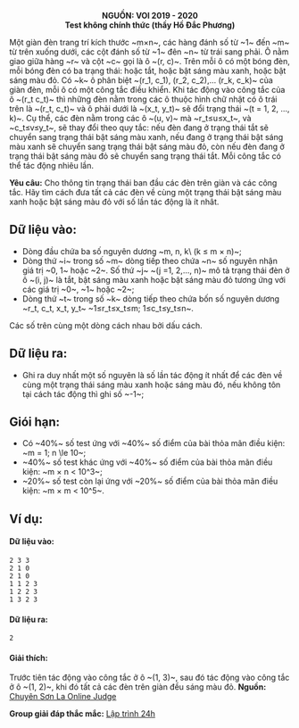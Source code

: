 **<center>NGUỒN: VOI 2019 - 2020</center>**
**<center>Test không chính thức (thầy Hồ Đắc Phương)</center>**

Một giàn đèn trang trí kích thước ~m×n~, các hàng đánh số từ ~1~ đến ~m~ từ trên xuống dưới, các cột đánh số từ ~1~ đên ~n~ từ trái sang phải. Ô nằm giao giữa hàng ~r~ và cột ~c~ gọi là ô ~(r, c)~. Trên mỗi ô có một bóng đèn, mỗi bóng đèn có ba trạng thái: hoặc tắt, hoặc bật sáng màu xanh, hoặc bật sáng màu đỏ. Có ~k~ ô phân biệt ~(r_1, c_1), (r_2, c_2),… (r_k, c_k)~ của giàn đèn, mỗi ô có một công tắc điều khiển. Khi tác động vào công tắc của ô ~(r_t c_t)~ thì những đèn nằm trong các ô thuộc hình chữ nhật có ô trái trên là ~(r_t, c_t)~ và ô phải dưới là ~(x_t, y_t)~ sẽ đổi trạng thái ~(t = 1, 2, …, k)~. Cụ thể, các đèn nằm trong các ô ~(u, v)~ mà ~r_t≤u≤x_t~, và ~c_t≤v≤y_t~, sẽ thay đổi theo quy tắc: nếu đèn đang ở trạng thái tắt sẽ chuyển sang trạng thái bật sáng màu xanh, nếu đang ở trạng thái bật sáng màu xanh sẽ chuyển sang trạng thái bật sáng màu đỏ, còn nếu đèn đang ở trạng thái bật sáng màu đỏ sẽ chuyển sang trạng thái tắt. Mỗi công tắc có thể tác động nhiêu lần.

**Yêu câu:** Cho thông tin trạng thái ban đầu các đèn trên giàn và các công tắc. Hãy tìm cách đưa tất cả các đèn về cùng một trạng thái bật sáng màu xanh hoặc bật sáng màu đỏ với số lần tác động là ít nhât.

## Dữ liệu vào:
- Dòng đầu chứa ba số nguyên dương ~m, n, k\ (k ≤ m × n)~;
- Dòng thứ ~i~ trong số ~m~ dòng tiếp theo chứa ~n~ số nguyên nhận giá trị ~0, 1~ hoặc ~2~. Số thứ ~j~ ~(j =1, 2,..., n)~ mô tả trạng thái đèn ở ô ~(i, j)~ là tắt, bật sáng màu xanh hoặc bật sáng màu đỏ tương ứng với các giá trị ~0~, ~1~ hoặc ~2~;
- Dòng thứ ~t~ trong số ~k~ dòng tiếp theo chứa bốn số nguyên dương ~r_t, c_t, x_t, y_t~ ~1≤r_t≤x_t≤m; 1≤c_t≤y_t≤n~.

Các số trên cùng một dòng cách nhau bởi dấu cách.

## Dữ liệu ra:
- Ghi ra duy nhất một số nguyên là số lần tác động ít nhất để các đèn về cùng một trạng thái sáng màu xanh hoặc sáng màu đó, nếu không tôn tại cách tác động thì ghi số ~-1~;

## Giói hạn:
- Có ~40\%~ số test ứng với ~40\%~ số điểm của bài thỏa mãn điều kiện: ~m = 1; n \le 10~;
- ~40\%~ số test khác ứng với ~40\%~ số điểm của bài thỏa mãn điều kiện: ~m × n < 10^3~;
- ~20\%~ số test còn lại ứng với ~20\%~ số điểm của bài thỏa mãn điều kiện: ~m × m < 10^5~.

## Ví dụ:
#### Dữ liệu vào:
```
2 3 3
2 1 0
2 1 0
1 1 2 3
1 2 2 3
1 3 2 3
```

#### Dữ liệu ra:
```
2
```

#### Giải thích:
Trước tiên tác động vào công tắc ở ô ~(1, 3)~, sau đó tác động vào công tắc ở ô ~(1, 2)~, khi đó tất cả các đèn trên giàn đều sáng màu đỏ.
**Nguồn:** [Chuyên Sơn La Online Judge](http://csloj.ddns.net/)

**Group giải đáp thắc mắc:** [Lập trình 24h](https://www.facebook.com/groups/1386904321519984)